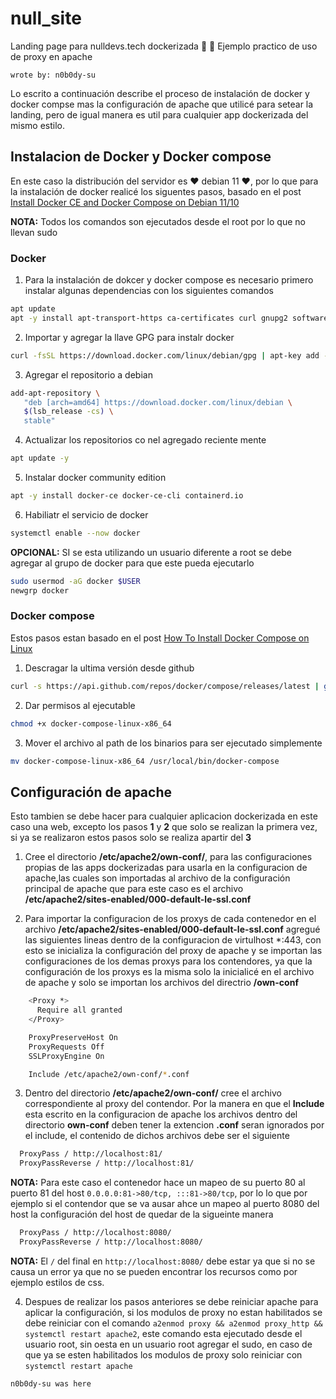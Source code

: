 # null_site

Landing page para nulldevs.tech dockerizada :whale: :whale2:
Ejemplo practico de uso de proxy en apache

`wrote by: n0b0dy-su`

Lo escrito a continuación describe el proceso de instalación de docker y 
docker compse mas la configuración de apache que utilicé para setear la 
landing, pero de igual manera es util para cualquier app dockerizada del 
mismo estilo.

## Instalacion de Docker y Docker compose

En este caso la distribución del servidor es :heart: debian 11 :heart:, por lo
que para la instalación de docker realicé los siguentes pasos, basado en 
el post [Install Docker CE and Docker Compose on Debian 11/10](https://computingforgeeks.com/install-docker-and-docker-compose-on-debian/) 

**NOTA:** Todos los comandos son ejecutados desde el root por lo que no llevan 
sudo

### Docker

1. Para la instalación de dokcer y docker compose es necesario primero instalar
algunas dependencias con los siguientes comandos
```bash
apt update
apt -y install apt-transport-https ca-certificates curl gnupg2 software-properties-common
```

2. Importar y agregar la llave GPG para instalr docker
```bash
curl -fsSL https://download.docker.com/linux/debian/gpg | apt-key add -
```

3. Agregar el repositorio a debian
```bash
add-apt-repository \
   "deb [arch=amd64] https://download.docker.com/linux/debian \
   $(lsb_release -cs) \
   stable"
```

4. Actualizar los repositorios co nel agregado reciente mente
```bash
apt update -y
```

5. Instalar docker community edition
```bash
apt -y install docker-ce docker-ce-cli containerd.io
```

6. Habiliatr el servicio de docker
```bash
systemctl enable --now docker
```

**OPCIONAL:** SI se esta utilizando un usuario diferente a root se debe agregar
al grupo de docker para que este pueda ejecutarlo

```bash
sudo usermod -aG docker $USER
newgrp docker
```

### Docker compose

Estos pasos estan basado en el post [How To Install Docker Compose on Linux](https://computingforgeeks.com/how-to-install-latest-docker-compose-on-linux/)

1. Descragar la ultima versión desde github
```bash
curl -s https://api.github.com/repos/docker/compose/releases/latest | grep browser_download_url  | grep docker-compose-linux-x86_64 | cut -d '"' -f 4 | wget -qi -
```

2. Dar permisos al ejecutable
```bash
chmod +x docker-compose-linux-x86_64
```

3. Mover el archivo al path de los binarios para ser ejecutado simplemente 
```bash
mv docker-compose-linux-x86_64 /usr/local/bin/docker-compose
```

## Configuración de apache

Esto tambien se debe hacer para cualquier aplicacion dockerizada en este caso 
una web, excepto los pasos **1** y **2** que solo se realizan la primera vez,
si ya se realizaron estos pasos solo se realiza apartir del **3**

1. Cree el directorio **/etc/apache2/own-conf/**, para las configuraciones 
propias de las apps dockerizadas para usarla en la configuracion de apache,las
cuales son importadas al archivo de la configuración principal de apache que 
para este caso es el archivo **/etc/apache2/sites-enabled/000-default-le-ssl.conf**

2. Para importar la configuracion de los proxys de cada contenedor en el 
archivo **/etc/apache2/sites-enabled/000-default-le-ssl.conf** agregué las
siguientes lineas dentro de la configuracion de virtulhost *:443, con esto
se inicializa la configuración del proxy de apache y se importan las 
configuraciones de los demas proxys para los contendores, ya que la 
configuración de los proxys es la misma solo la inicialicé en el archivo de 
apache y solo se importan los archivos del directrio **/own-conf**

```bash
	<Proxy *>
      Require all granted
    </Proxy>

	ProxyPreserveHost On
	ProxyRequests Off	
    SSLProxyEngine On

    Include /etc/apache2/own-conf/*.conf
```

3. Dentro del directorio **/etc/apache2/own-conf/** cree el archivo 
correspondiente al proxy del contendor. Por la manera en que el **Include** 
esta escrito en la configuracion de apache los archivos dentro del directorio 
**own-conf** deben tener la extencion **.conf**  seran ignorados por el include,
el contenido de dichos archivos debe ser el siguiente

```bash
  ProxyPass / http://localhost:81/
  ProxyPassReverse / http://localhost:81/
```

**NOTA:** Para este caso el contenedor hace un mapeo de su puerto 80 al puerto 
81 del host `0.0.0.0:81->80/tcp, :::81->80/tcp`, por lo lo que por ejemplo si 
el contendor que se va ausar ahce un mapeo al puerto 8080 del host la 
configuración del host de quedar de la sigueinte manera

```bash
  ProxyPass / http://localhost:8080/
  ProxyPassReverse / http://localhost:8080/
```

**NOTA:** El `/` del final en `http://localhost:8080/` debe estar ya que si no
se causa un error ya que no se pueden encontrar los recursos como por ejemplo 
estilos de css.

4. Despues de realizar los pasos anteriores se debe reiniciar apache para
aplicar la configuración, si los modulos de proxy no estan habilitados se debe
reiniciar con el comando 
`a2enmod proxy && a2enmod proxy_http && systemctl restart apache2`, este 
comando esta ejecutado desde el usuario root, sin oesta en un usuario root
agregar el sudo, en caso de que ya se esten habilitados los modulos de proxy 
solo reiniciar con `systemctl restart apache`

`n0b0dy-su was here`
